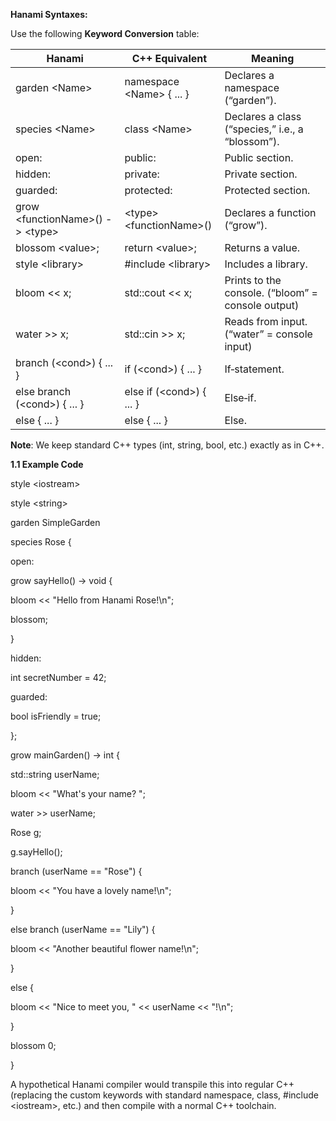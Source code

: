 **Hanami Syntaxes:**

Use the following **Keyword Conversion** table:

| **Hanami** | **C++ Equivalent** | **Meaning** |
| --- | --- | --- |
| garden &lt;Name&gt; | namespace &lt;Name&gt; { ... } | Declares a namespace (“garden”). |
| species &lt;Name&gt; | class &lt;Name&gt; | Declares a class (“species,” i.e., a “blossom”). |
| open: | public: | Public section. |
| hidden: | private: | Private section. |
| guarded: | protected: | Protected section. |
| grow &lt;functionName&gt;() -> &lt;type&gt; | &lt;type&gt; &lt;functionName&gt;() | Declares a function (“grow”). |
| blossom &lt;value&gt;; | return &lt;value&gt;; | Returns a value. |
| style &lt;library&gt; | #include &lt;library&gt; | Includes a library. |
| bloom << x; | std::cout << x; | Prints to the console. (“bloom” = console output) |
| water >> x; | std::cin >> x; | Reads from input. (“water” = console input) |
| branch (&lt;cond&gt;) { ... } | if (&lt;cond&gt;) { ... } | If‐statement. |
| else branch (&lt;cond&gt;) { ... } | else if (&lt;cond&gt;) { ... } | Else‐if. |
| else { ... } | else { ... } | Else. |

**Note**: We keep standard C++ types (int, string, bool, etc.) exactly as in C++.

**1.1 Example Code**

style &lt;iostream&gt;

style &lt;string&gt;

garden SimpleGarden

species Rose {

open:

grow sayHello() -> void {

bloom << "Hello from Hanami Rose!\\n";

blossom;

}

hidden:

int secretNumber = 42;

guarded:

bool isFriendly = true;

};

grow mainGarden() -> int {

std::string userName;

bloom << "What's your name? ";

water >> userName;

Rose g;

g.sayHello();

branch (userName == "Rose") {

bloom << "You have a lovely name!\\n";

}

else branch (userName == "Lily") {

bloom << "Another beautiful flower name!\\n";

}

else {

bloom << "Nice to meet you, " << userName << "!\\n";

}

blossom 0;

}

A hypothetical Hanami compiler would transpile this into regular C++ (replacing the custom keywords with standard namespace, class, #include &lt;iostream&gt;, etc.) and then compile with a normal C++ toolchain.